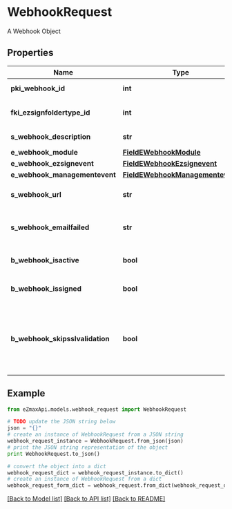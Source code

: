 # WebhookRequest

A Webhook Object

## Properties

Name | Type | Description | Notes
------------ | ------------- | ------------- | -------------
**pki_webhook_id** | **int** | The unique ID of the Webhook | [optional] 
**fki_ezsignfoldertype_id** | **int** | The unique ID of the Ezsignfoldertype. | [optional] 
**s_webhook_description** | **str** | The description of the Webhook | 
**e_webhook_module** | [**FieldEWebhookModule**](FieldEWebhookModule.md) |  | 
**e_webhook_ezsignevent** | [**FieldEWebhookEzsignevent**](FieldEWebhookEzsignevent.md) |  | [optional] 
**e_webhook_managementevent** | [**FieldEWebhookManagementevent**](FieldEWebhookManagementevent.md) |  | [optional] 
**s_webhook_url** | **str** | The URL of the Webhook callback | 
**s_webhook_emailfailed** | **str** | The email that will receive the Webhook in case all attempts fail | 
**b_webhook_isactive** | **bool** | Whether the Webhook is active or not | 
**b_webhook_issigned** | **bool** | Whether the requests will be signed or not | [optional] 
**b_webhook_skipsslvalidation** | **bool** | Wheter the server&#39;s SSL certificate should be validated or not. Not recommended to skip for production use | 

## Example

```python
from eZmaxApi.models.webhook_request import WebhookRequest

# TODO update the JSON string below
json = "{}"
# create an instance of WebhookRequest from a JSON string
webhook_request_instance = WebhookRequest.from_json(json)
# print the JSON string representation of the object
print WebhookRequest.to_json()

# convert the object into a dict
webhook_request_dict = webhook_request_instance.to_dict()
# create an instance of WebhookRequest from a dict
webhook_request_form_dict = webhook_request.from_dict(webhook_request_dict)
```
[[Back to Model list]](../README.md#documentation-for-models) [[Back to API list]](../README.md#documentation-for-api-endpoints) [[Back to README]](../README.md)


